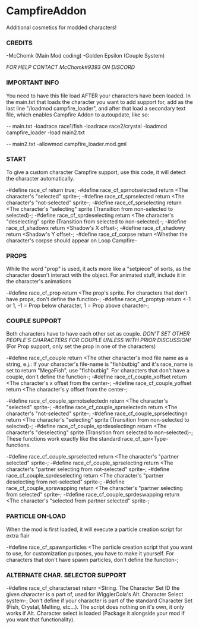 # CampfireAddon
Additional cosmetics for modded characters!

### CREDITS
-McChomk (Main Mod coding)
-Golden Epsilon (Couple System)
	
*FOR HELP CONTACT McChomk#9393 ON DISCORD*

### IMPORTANT INFO
You need to have this file load AFTER your characters have been loaded.
In the main.txt that loads the character you want to add support for,
add as the last line "/loadmod campfire_loader", and after that load a secondary
text file, which enables Campfire Addon to autoupdate, like so:

-- main.txt
-loadrace race1/fish
-loadrace race2/crystal
-loadmod campfire_loader
-load main2.txt

-- main2.txt
-allowmod campfire_loader.mod.gml

### START
To give a custom character Campfire support, use this code, it will detect the character automatically.

-#define race_cf						return true;
-#define race_cf_sprnotselected	    return <The character's "selected" sprite-;
-#define race_cf_sprselected			return <The character's "not-selected" sprite-;
-#define race_cf_sprselecting 	    	return <The character's "selecting" sprite (Transition from non-selected to selected)-;
-#define race_cf_sprdeselecting	    return <The character's "deselecting" sprite (Transition from selected to non-selected)-;
-#define race_cf_shadowx				return <Shadow's X offset-;
-#define race_cf_shadowy		    	return <Shadow's Y offset-;
-#define race_cf_corpse				return <Whether the character's corpse should appear on Loop Campfire-

### PROPS
While the word "prop" is used, it acts more like a "setpiece" of sorts, as the character doesn't interact with the object.
For animated stuff, include it in the character's animations

-#define race_cf_prop			return <The prop's sprite. For characters that don't have props, don't define the function-;
-#define race_cf_proptyp		return <-1 or 1, -1 = Prop below character, 1 = Prop above character-;

### COUPLE SUPPORT
Both characters have to have each other set as couple. *DON'T SET OTHER PEOPLE'S CHARACTERS FOR COUPLE UNLESS WITH PRIOR DISCUSSION!*
(For Prop support, only set the prop in one of the characters)

-#define race_cf_couple						return <The other character's mod file name as a string, e.j.: If your character's file-name is "fishbutbig" and it's race_name is set to return "MegaFish", use "fishbutbig". For characters that don't have a couple, don't define the function-;
-#define race_cf_couple_xoffset				return <The character's x offset from the center-;
-#define race_cf_couple_yoffset				return <The character's y offset from the center-;

-#define race_cf_couple_sprnotselectedn				return <The character's "selected" sprite-;
-#define race_cf_couple_sprselectedn					return <The character's "not-selected" sprite-;
-#define race_cf_couple_sprselectingn 					return <The character's "selecting" sprite (Transition from non-selected to selected)-;
-#define race_cf_couple_sprdeselectingn				return <The character's "deselecting" sprite (Transition from selected to non-selected)-;
	These functions work exactly like the standard race_cf_spr<Type- functions.

-#define race_cf_couple_sprselected			return <The character's "partner selected" sprite-;
-#define race_cf_couple_sprselecting 	    	return <The character's "partner selecting from not-selected" sprite-;
-#define race_cf_couple_sprdeselecting	    	return <The character's "partner deselecting from not-selected" sprite-;
-#define race_cf_couple_sprswapping 			return <The character's "partner selecting from selected" sprite-;
-#define race_cf_couple_sprdeswapping	    	return <The character's "selected from partner selected" sprite-;

### PARTICLE ON-LOAD
When the mod is first loaded, it will execute a particle creation script for extra flair

-#define race_cf_spawnparticles		<The particle creation script that you want to use, for customization purposes, you have to make it yourself. For characters that don't have spawn particles, don't define the function-;

### ALTERNATE CHAR. SELECTOR SUPPORT

-#define race_cf_characterset	return <String. The Character Set ID the given character is a part of, used for WigglerCola's Alt. Character Select system-;
	Don't define if your character is part of the standard Character Set (Fish, Crystal, Melting, etc...).
	The script does nothing on it's own, it only works if Alt. Character select is loaded (Package it alongside your mod if you want that functionality). 
